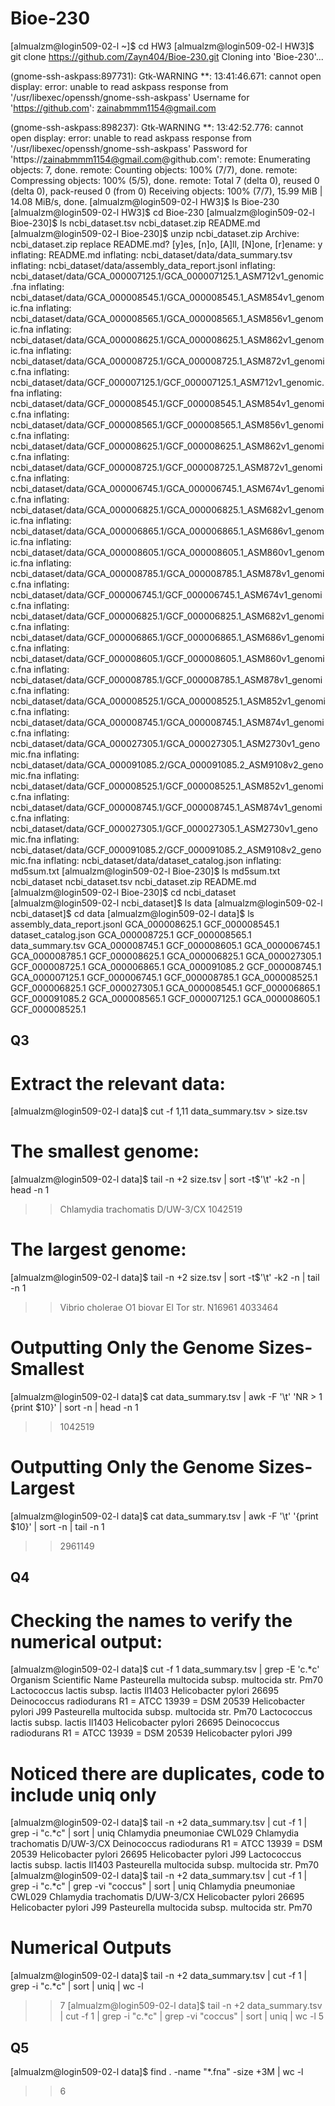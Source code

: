 # Bioe-230
[almualzm@login509-02-l ~]$ cd HW3
[almualzm@login509-02-l HW3]$ git clone https://github.com/Zayn404/Bioe-230.git
Cloning into 'Bioe-230'...

(gnome-ssh-askpass:897731): Gtk-WARNING **: 13:41:46.671: cannot open display:
error: unable to read askpass response from '/usr/libexec/openssh/gnome-ssh-askpass'
Username for 'https://github.com': zainabmmm1154@gmail.com

(gnome-ssh-askpass:898237): Gtk-WARNING **: 13:42:52.776: cannot open display:
error: unable to read askpass response from '/usr/libexec/openssh/gnome-ssh-askpass'
Password for 'https://zainabmmm1154@gmail.com@github.com':
remote: Enumerating objects: 7, done.
remote: Counting objects: 100% (7/7), done.
remote: Compressing objects: 100% (5/5), done.
remote: Total 7 (delta 0), reused 0 (delta 0), pack-reused 0 (from 0)
Receiving objects: 100% (7/7), 15.99 MiB | 14.08 MiB/s, done.
[almualzm@login509-02-l HW3]$ ls
Bioe-230
[almualzm@login509-02-l HW3]$ cd Bioe-230
[almualzm@login509-02-l Bioe-230]$ ls
ncbi_dataset.tsv  ncbi_dataset.zip  README.md
[almualzm@login509-02-l Bioe-230]$ unzip ncbi_dataset.zip
Archive:  ncbi_dataset.zip
replace README.md? [y]es, [n]o, [A]ll, [N]one, [r]ename: y
  inflating: README.md
  inflating: ncbi_dataset/data/data_summary.tsv
  inflating: ncbi_dataset/data/assembly_data_report.jsonl
  inflating: ncbi_dataset/data/GCA_000007125.1/GCA_000007125.1_ASM712v1_genomic.fna
  inflating: ncbi_dataset/data/GCA_000008545.1/GCA_000008545.1_ASM854v1_genomic.fna
  inflating: ncbi_dataset/data/GCA_000008565.1/GCA_000008565.1_ASM856v1_genomic.fna
  inflating: ncbi_dataset/data/GCA_000008625.1/GCA_000008625.1_ASM862v1_genomic.fna
  inflating: ncbi_dataset/data/GCA_000008725.1/GCA_000008725.1_ASM872v1_genomic.fna
  inflating: ncbi_dataset/data/GCF_000007125.1/GCF_000007125.1_ASM712v1_genomic.fna
  inflating: ncbi_dataset/data/GCF_000008545.1/GCF_000008545.1_ASM854v1_genomic.fna
  inflating: ncbi_dataset/data/GCF_000008565.1/GCF_000008565.1_ASM856v1_genomic.fna
  inflating: ncbi_dataset/data/GCF_000008625.1/GCF_000008625.1_ASM862v1_genomic.fna
  inflating: ncbi_dataset/data/GCF_000008725.1/GCF_000008725.1_ASM872v1_genomic.fna
  inflating: ncbi_dataset/data/GCA_000006745.1/GCA_000006745.1_ASM674v1_genomic.fna
  inflating: ncbi_dataset/data/GCA_000006825.1/GCA_000006825.1_ASM682v1_genomic.fna
  inflating: ncbi_dataset/data/GCA_000006865.1/GCA_000006865.1_ASM686v1_genomic.fna
  inflating: ncbi_dataset/data/GCA_000008605.1/GCA_000008605.1_ASM860v1_genomic.fna
  inflating: ncbi_dataset/data/GCA_000008785.1/GCA_000008785.1_ASM878v1_genomic.fna
  inflating: ncbi_dataset/data/GCF_000006745.1/GCF_000006745.1_ASM674v1_genomic.fna
  inflating: ncbi_dataset/data/GCF_000006825.1/GCF_000006825.1_ASM682v1_genomic.fna
  inflating: ncbi_dataset/data/GCF_000006865.1/GCF_000006865.1_ASM686v1_genomic.fna
  inflating: ncbi_dataset/data/GCF_000008605.1/GCF_000008605.1_ASM860v1_genomic.fna
  inflating: ncbi_dataset/data/GCF_000008785.1/GCF_000008785.1_ASM878v1_genomic.fna
  inflating: ncbi_dataset/data/GCA_000008525.1/GCA_000008525.1_ASM852v1_genomic.fna
  inflating: ncbi_dataset/data/GCA_000008745.1/GCA_000008745.1_ASM874v1_genomic.fna
  inflating: ncbi_dataset/data/GCA_000027305.1/GCA_000027305.1_ASM2730v1_genomic.fna
  inflating: ncbi_dataset/data/GCA_000091085.2/GCA_000091085.2_ASM9108v2_genomic.fna
  inflating: ncbi_dataset/data/GCF_000008525.1/GCF_000008525.1_ASM852v1_genomic.fna
  inflating: ncbi_dataset/data/GCF_000008745.1/GCF_000008745.1_ASM874v1_genomic.fna
  inflating: ncbi_dataset/data/GCF_000027305.1/GCF_000027305.1_ASM2730v1_genomic.fna
  inflating: ncbi_dataset/data/GCF_000091085.2/GCF_000091085.2_ASM9108v2_genomic.fna
  inflating: ncbi_dataset/data/dataset_catalog.json
  inflating: md5sum.txt
[almualzm@login509-02-l Bioe-230]$ ls
md5sum.txt  ncbi_dataset  ncbi_dataset.tsv  ncbi_dataset.zip  README.md
[almualzm@login509-02-l Bioe-230]$ cd ncbi_dataset
[almualzm@login509-02-l ncbi_dataset]$ ls
data
[almualzm@login509-02-l ncbi_dataset]$ cd data
[almualzm@login509-02-l data]$ ls
assembly_data_report.jsonl  GCA_000008625.1  GCF_000008545.1
dataset_catalog.json        GCA_000008725.1  GCF_000008565.1
data_summary.tsv            GCA_000008745.1  GCF_000008605.1
GCA_000006745.1             GCA_000008785.1  GCF_000008625.1
GCA_000006825.1             GCA_000027305.1  GCF_000008725.1
GCA_000006865.1             GCA_000091085.2  GCF_000008745.1
GCA_000007125.1             GCF_000006745.1  GCF_000008785.1
GCA_000008525.1             GCF_000006825.1  GCF_000027305.1
GCA_000008545.1             GCF_000006865.1  GCF_000091085.2
GCA_000008565.1             GCF_000007125.1
GCA_000008605.1             GCF_000008525.1
## Q3
# Extract the relevant data:
[almualzm@login509-02-l data]$ cut -f 1,11 data_summary.tsv > size.tsv
# The smallest genome:
[almualzm@login509-02-l data]$ tail -n +2 size.tsv | sort -t$'\t' -k2 -n | head -n 1
>> Chlamydia trachomatis D/UW-3/CX 1042519                                          
# The largest genome:
[almualzm@login509-02-l data]$ tail -n +2 size.tsv | sort -t$'\t' -k2 -n | tail -n 1
>> Vibrio cholerae O1 biovar El Tor str. N16961    4033464
# Outputting Only the Genome Sizes- Smallest
[almualzm@login509-02-l data]$ cat data_summary.tsv | awk -F '\t' 'NR > 1 {print $10}' | sort -n | head -n 1
>> 1042519
# Outputting Only the Genome Sizes- Largest
[almualzm@login509-02-l data]$ cat data_summary.tsv | awk -F '\t' '{print $10}' | sort -n | tail -n 1
>> 2961149

## Q4
# Checking the names to verify the numerical output:
[almualzm@login509-02-l data]$ cut -f 1 data_summary.tsv | grep -E 'c.*c'
Organism Scientific Name
Pasteurella multocida subsp. multocida str. Pm70
Lactococcus lactis subsp. lactis Il1403
Helicobacter pylori 26695
Deinococcus radiodurans R1 = ATCC 13939 = DSM 20539
Helicobacter pylori J99
Pasteurella multocida subsp. multocida str. Pm70
Lactococcus lactis subsp. lactis Il1403
Helicobacter pylori 26695
Deinococcus radiodurans R1 = ATCC 13939 = DSM 20539
Helicobacter pylori J99
# Noticed there are duplicates, code to include uniq only
[almualzm@login509-02-l data]$ tail -n +2 data_summary.tsv | cut -f 1 | grep
 -i "c.*c" | sort | uniq
Chlamydia pneumoniae CWL029
Chlamydia trachomatis D/UW-3/CX
Deinococcus radiodurans R1 = ATCC 13939 = DSM 20539
Helicobacter pylori 26695
Helicobacter pylori J99
Lactococcus lactis subsp. lactis Il1403
Pasteurella multocida subsp. multocida str. Pm70
[almualzm@login509-02-l data]$ tail -n +2 data_summary.tsv | cut -f 1 | grep
 -i "c.*c" | grep -vi "coccus" | sort | uniq
Chlamydia pneumoniae CWL029
Chlamydia trachomatis D/UW-3/CX
Helicobacter pylori 26695
Helicobacter pylori J99
Pasteurella multocida subsp. multocida str. Pm70
# Numerical Outputs
[almualzm@login509-02-l data]$ tail -n +2 data_summary.tsv | cut -f 1 | grep -i "c.*c" | sort | uniq | wc -l
>> 7
[almualzm@login509-02-l data]$ tail -n +2 data_summary.tsv | cut -f 1 | grep -i "c.*c" | grep -vi "coccus" | sort | uniq | wc -l
>> 5
## Q5
[almualzm@login509-02-l data]$ find . -name "*.fna" -size +3M | wc -l
>> 6
